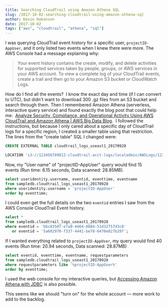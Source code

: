 ```yaml
---
title: Searching CloudTrail using Amazon Athena SQL
slug: /2017-10-02-searching-cloudtrail-using-amazon-athena-sql
author: Kevin Hakanson
date: 2017-10-02
tags: ["aws", "cloudtrail", "athena", "sql"]
---
```

I was querying CloudTrail event history for a specific user, `projectID-AppUser`, and it only listed two events when I knew there were more. The AWS Console had a message explaining why:

> Your event history contains the create, modify, and delete activities for supported services taken by people, groups, or AWS services in your AWS account. To view a complete log of your CloudTrail events, create a trail and then go to your Amazon S3 bucket or CloudWatch Logs.

How do I find all the events?  I know the exact day and time (if I can convert to UTC), but didn't want to download 300 .gz files from an S3 bucket and search through them.  Then I remembered Amazon Athena (serverless, interactive query service) and found exactly the blog post that could help me:  [Analyze Security, Compliance, and Operational Activity Using AWS CloudTrail and Amazon Athena | AWS Big Data Blog](https://aws.amazon.com/blogs/big-data/aws-cloudtrail-and-amazon-athena-dive-deep-to-analyze-security-compliance-and-operational-activity/).  I followed the instructions, but because I only cared about a specific day of CloudTrail logs for a specific region, I created a smaller table using that restriction.  The lines from the "create table" SQL I changed were:

```sql
CREATE EXTERNAL TABLE cloudtrail_logs_useast1_20170928

LOCATION 's3://123456789012-cloudtrail-acct-logs/localadmin/AWSLogs/123456789012/CloudTrail/us-east-1/2017/09/28/';
```

Now, my "User name" of "projectID-AppUser" query would find 15 events (Run time: 6.15 seconds, Data scanned: 28.85MB).

```sql
select useridentity.username, eventid, eventtime, eventname 
from sampledb.cloudtrail_logs_useast1_20170928
where useridentity.username = 'projectID-AppUser'
order by eventtime;
```

I could even get the full details on the two `eventid` entries I saw from the AWS Console CloudTrail Event history.

```sql
select *
from sampledb.cloudtrail_logs_useast1_20170928
where eventid = 'bbc83507-e7a0-4464-8684-51d32757d3c8' 
   or eventid = '5a602970-f337-4441-be78-0470e827b28f';
```

If I wanted everything related to `projectID-AppUser`, my query would find 40 events (Run time: 20.94 seconds, Data scanned: 28.87MB)

```sql
select eventid, eventtime, eventname, requestparameters
from sampledb.cloudtrail_logs_useast1_20170928
where requestparameters like '%projectID-AppUser%'
order by eventtime;
```

I used the web console for my interactive queries, but [Accessing Amazon Athena with JDBC](http://docs.aws.amazon.com/athena/latest/ug/connect-with-jdbc.html) is also possible.

This seems like we should "turn on" for the whole account — more work to add to the backlog.